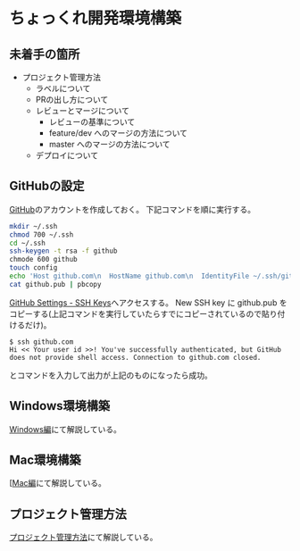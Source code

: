 # ちょっくれ開発環境構築
## 未着手の箇所
- プロジェクト管理方法
  - ラベルについて
  - PRの出し方について
  - レビューとマージについて
    - レビューの基準について
    - feature/dev へのマージの方法について
    - master へのマージの方法について
  - デプロイについて

## GitHubの設定
[GitHub](https://github.com/)のアカウントを作成しておく。
下記コマンドを順に実行する。

```bash
mkdir ~/.ssh
chmod 700 ~/.ssh
cd ~/.ssh
ssh-keygen -t rsa -f github
chmode 600 github
touch config
echo 'Host github.com\n  HostName github.com\n  IdentityFile ~/.ssh/github\n  User git\n' >> config
cat github.pub | pbcopy
```

[GitHub Settings - SSH Keys](https://github.com/settings/keys)へアクセスする。
New SSH key に github.pub をコピーする(上記コマンドを実行していたらすでにコピーされているので貼り付けるだけ)。

```
$ ssh github.com
Hi << Your user id >>! You've successfully authenticated, but GitHub does not provide shell access. Connection to github.com closed.
```

とコマンドを入力して出力が上記のものになったら成功。

## Windows環境構築
[Windows編](/windows.md)にて解説している。


## Mac環境構築
[[Mac編](/mac.md)にて解説している。

## プロジェクト管理方法
[プロジェクト管理方法](/prj.md)にて解説している。
